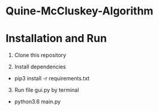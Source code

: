 # Quine-McCluskey-Algorithm

# Installation and Run

  1. Clone this repository

  2. Install dependencies
   + pip3 install -r requirements.txt
  
  3. Run file gui.py by terminal 
   + python3.6 main.py
  
